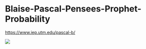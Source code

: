# Blaise-Pascal-Pensees-Prophet-Probability
https://www.iep.utm.edu/pascal-b/


![](https://images-na.ssl-images-amazon.com/images/I/51cSOy1oJzL.jpg)
